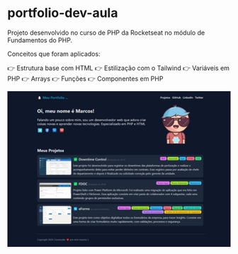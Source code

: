 # portfolio-dev-aula
 Projeto desenvolvido no curso de PHP da Rocketseat no módulo de Fundamentos do PHP.

Conceitos que foram aplicados:

👉 Estrutura base com HTML
👉 Estilização com o Tailwind
👉 Variáveis em PHP
👉 Arrays
👉 Funções
👉 Componentes em PHP

![Imagem do projeto](/img/portfolio-dev-aula.jpeg)